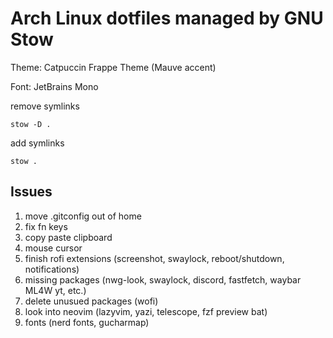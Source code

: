 # Arch Linux dotfiles managed by GNU Stow

Theme: Catpuccin Frappe Theme (Mauve accent)

Font: JetBrains Mono

remove symlinks

```
stow -D .
```

add symlinks

```
stow .
```

## Issues

1. move .gitconfig out of home
2. fix fn keys
3. copy paste clipboard
4. mouse cursor
5. finish rofi extensions (screenshot, swaylock, reboot/shutdown, notifications)
6. missing packages (nwg-look, swaylock, discord, fastfetch, waybar ML4W yt, etc.)
7. delete unusued packages (wofi)
8. look into neovim (lazyvim, yazi, telescope, fzf preview bat)
9. fonts (nerd fonts, gucharmap)
